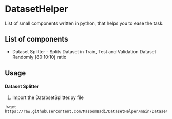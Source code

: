 # DatasetHelper
List of small components written in python, that helps you to ease the task.

## List of components
* Dataset Splitter - Splits Dataset in Train, Test and Validation Dataset Randomly (80:10:10) ratio

## Usage

#### Dataset Splitter

1. Import the DatabsetSplitter.py file

```
!wget https://raw.githubusercontent.com/MasoomBadi/DatasetHelper/main/DatasetSplitter.py
```
